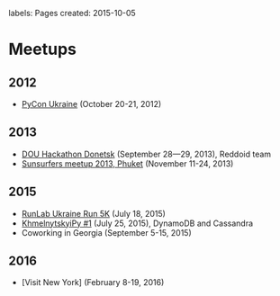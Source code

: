 labels: Pages
created: 2015-10-05

# Meetups

## 2012

- [PyCon Ukraine](https://www.youtube.com/playlist?list=PLq8sY4Lwwt2-JpSnMZErwBTc6zHraBajU) (October 20-21, 2012)

## 2013

- [DOU Hackathon Donetsk](http://dou.ua/calendar/3689/) (September 28—29, 2013), Reddoid team
- [Sunsurfers meetup 2013, Phuket](http://www.sunsurfers.ru/thai-sunslet-video/) (November 11-24, 2013)

## 2015

- [RunLab Ukraine Run 5K](https://www.facebook.com/events/1445925612381616/) (July 18, 2015)
- [KhmelnytskyiPy #1](https://www.youtube.com/playlist?list=PLq8sY4Lwwt29WGmGk0ssgCHNgEA-0D9Ha) (July 25, 2015), DynamoDB and Cassandra
- Coworking in Georgia (September 5-15, 2015)

## 2016

- [Visit New York] (February 8-19, 2016)
